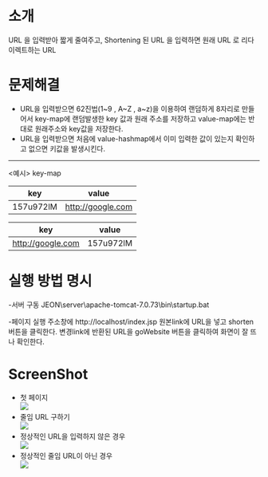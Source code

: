 # 소개
URL 을 입력받아 짧게 줄여주고, Shortening 된 URL 을 입력하면 원래 URL 로 리다이렉트하는 URL

# 문제해결 
- URL을 입력받으면 62진법(1~9 , A~Z , a~z)을 이용하여 랜덤하게 8자리로 만들어서 key-map에 랜덤발생한 key 값과 원래 주소를 저장하고
  value-map에는 반대로 원래주소와 key값을 저장한다.
- URL을 입력받으면 처음에 value-hashmap에서 이미 입력한 값이 있는지 확인하고 없으면 키값을 발생시킨다.
<hr>
<예시>
key-map

key	     | value
------------ | -------------
157u972lM    | http://google.com



key          | value
------------ | -------------
http://google.com | 157u972lM

# 실행 방법 명시
-서버 구동
 JEON\server\apache-tomcat-7.0.73\bin\startup.bat

-페이지 실행
 주소창에 http://localhost/index.jsp 
 원본link에 URL을 넣고 shorten 버튼을 클릭한다.
 변경link에 반환된 URL을 goWebsite 버튼을 클릭하여 화면이 잘 뜨나 확인한다. 
	
# ScreenShot
- 첫 페이지
<br/><img src="screenshot1.png"/>
- 줄임 URL 구하기
<br/><img src="screenshot2.png"/>
- 정상적인 URL을 입력하지 않은 경우
<br/><img src="screenshot3.png"/>
- 정상적인 줄임 URL이 아닌 경우
<br/><img src="screenshot4.png"/>
